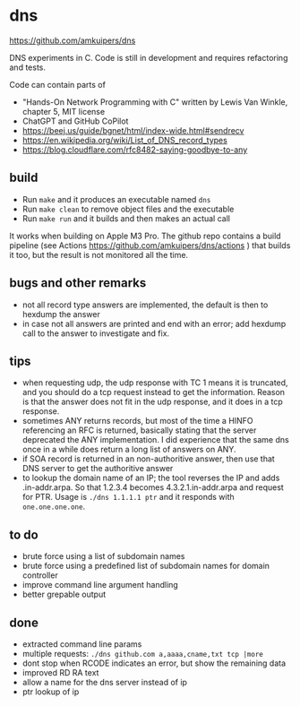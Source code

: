 # dns

https://github.com/amkuipers/dns

DNS experiments in C. Code is still in development and requires refactoring and tests. 

Code can contain parts of
- "Hands-On Network Programming with C" written by Lewis Van Winkle, chapter 5, MIT license
- ChatGPT and GitHub CoPilot
- https://beej.us/guide/bgnet/html/index-wide.html#sendrecv
- https://en.wikipedia.org/wiki/List_of_DNS_record_types
- https://blog.cloudflare.com/rfc8482-saying-goodbye-to-any

## build

- Run `make` and it produces an executable named `dns`
- Run `make clean` to remove object files and the executable
- Run `make run` and it builds and then makes an actual call

It works when building on Apple M3 Pro.
The github repo contains a build pipeline (see Actions https://github.com/amkuipers/dns/actions ) that builds it too,
but the result is not monitored all the time.

## bugs and other remarks

- not all record type answers are implemented, the default is then to hexdump the answer
- in case not all answers are printed and end with an error; add hexdump call to the answer to investigate and fix. 

## tips

- when requesting udp, the udp response with TC 1 means it is truncated, and you should do a tcp request instead to get the information. Reason is that the answer does not fit in the udp response, and it does in a tcp response.
- sometimes ANY returns records, but most of the time a HINFO referencing an RFC is returned, basically stating that the server deprecated the ANY implementation. I did experience that the same dns once in a while does return a long list of answers on ANY.
- if SOA record is returned in an non-authoritive answer, then use that DNS server to get the authoritive answer
- to lookup the domain name of an IP; the tool reverses the IP and adds .in-addr.arpa. So that 1.2.3.4 becomes 4.3.2.1.in-addr.arpa and request for PTR. Usage is `./dns 1.1.1.1 ptr` and it responds with `one.one.one.one`.

## to do

- brute force using a list of subdomain names
- brute force using a predefined list of subdomain names for domain controller
- improve command line argument handling
- better grepable output

## done

- extracted command line params
- multiple requests: `./dns github.com a,aaaa,cname,txt tcp |more` 
- dont stop when RCODE indicates an error, but show the remaining data
- improved RD RA text
- allow a name for the dns server instead of ip
- ptr lookup of ip
